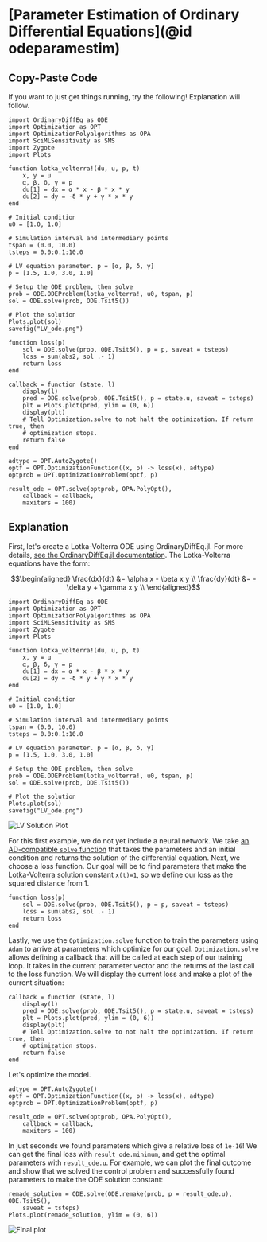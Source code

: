 # [Parameter Estimation of Ordinary Differential Equations](@id odeparamestim)

## Copy-Paste Code

If you want to just get things running, try the following! Explanation will
follow.

```@example optode_cp
import OrdinaryDiffEq as ODE
import Optimization as OPT
import OptimizationPolyalgorithms as OPA
import SciMLSensitivity as SMS
import Zygote
import Plots

function lotka_volterra!(du, u, p, t)
    x, y = u
    α, β, δ, γ = p
    du[1] = dx = α * x - β * x * y
    du[2] = dy = -δ * y + γ * x * y
end

# Initial condition
u0 = [1.0, 1.0]

# Simulation interval and intermediary points
tspan = (0.0, 10.0)
tsteps = 0.0:0.1:10.0

# LV equation parameter. p = [α, β, δ, γ]
p = [1.5, 1.0, 3.0, 1.0]

# Setup the ODE problem, then solve
prob = ODE.ODEProblem(lotka_volterra!, u0, tspan, p)
sol = ODE.solve(prob, ODE.Tsit5())

# Plot the solution
Plots.plot(sol)
savefig("LV_ode.png")

function loss(p)
    sol = ODE.solve(prob, ODE.Tsit5(), p = p, saveat = tsteps)
    loss = sum(abs2, sol .- 1)
    return loss
end

callback = function (state, l)
    display(l)
    pred = ODE.solve(prob, ODE.Tsit5(), p = state.u, saveat = tsteps)
    plt = Plots.plot(pred, ylim = (0, 6))
    display(plt)
    # Tell Optimization.solve to not halt the optimization. If return true, then
    # optimization stops.
    return false
end

adtype = OPT.AutoZygote()
optf = OPT.OptimizationFunction((x, p) -> loss(x), adtype)
optprob = OPT.OptimizationProblem(optf, p)

result_ode = OPT.solve(optprob, OPA.PolyOpt(),
    callback = callback,
    maxiters = 100)
```

## Explanation

First, let's create a Lotka-Volterra ODE using OrdinaryDiffEq.jl. For
more details, [see the OrdinaryDiffEq.jl documentation](https://docs.sciml.ai/DiffEqDocs/stable/). The Lotka-Volterra equations have the form:

```math
\begin{aligned}
\frac{dx}{dt} &= \alpha x - \beta x y      \\
\frac{dy}{dt} &= -\delta y + \gamma x y    \\
\end{aligned}
```

```@example optode
import OrdinaryDiffEq as ODE
import Optimization as OPT
import OptimizationPolyalgorithms as OPA
import SciMLSensitivity as SMS
import Zygote
import Plots

function lotka_volterra!(du, u, p, t)
    x, y = u
    α, β, δ, γ = p
    du[1] = dx = α * x - β * x * y
    du[2] = dy = -δ * y + γ * x * y
end

# Initial condition
u0 = [1.0, 1.0]

# Simulation interval and intermediary points
tspan = (0.0, 10.0)
tsteps = 0.0:0.1:10.0

# LV equation parameter. p = [α, β, δ, γ]
p = [1.5, 1.0, 3.0, 1.0]

# Setup the ODE problem, then solve
prob = ODE.ODEProblem(lotka_volterra!, u0, tspan, p)
sol = ODE.solve(prob, ODE.Tsit5())

# Plot the solution
Plots.plot(sol)
savefig("LV_ode.png")
```

![LV Solution Plot](https://user-images.githubusercontent.com/1814174/51388169-9a07f300-1af6-11e9-8c6c-83c41e81d11c.png)

For this first example, we do not yet include a neural network. We take
[an AD-compatible `solve`
function](https://docs.sciml.ai/SciMLSensitivity/stable/manual/differential_equation_sensitivities/)
that takes the parameters and an initial condition and returns the solution of
the differential equation. Next, we choose a loss function. Our goal will be to
find parameters that make the Lotka-Volterra solution constant `x(t)=1`, so we
define our loss as the squared distance from 1.

```@example optode
function loss(p)
    sol = ODE.solve(prob, ODE.Tsit5(), p = p, saveat = tsteps)
    loss = sum(abs2, sol .- 1)
    return loss
end
```

Lastly, we use the `Optimization.solve` function to train the parameters using `Adam` to
arrive at parameters which optimize for our goal. `Optimization.solve` allows defining
a callback that will be called at each step of our training loop. It takes in
the current parameter vector and the returns of the last call to the loss
function. We will display the current loss and make a plot of the current
situation:

```@example optode
callback = function (state, l)
    display(l)
    pred = ODE.solve(prob, ODE.Tsit5(), p = state.u, saveat = tsteps)
    plt = Plots.plot(pred, ylim = (0, 6))
    display(plt)
    # Tell Optimization.solve to not halt the optimization. If return true, then
    # optimization stops.
    return false
end
```

Let's optimize the model.

```@example optode
adtype = OPT.AutoZygote()
optf = OPT.OptimizationFunction((x, p) -> loss(x), adtype)
optprob = OPT.OptimizationProblem(optf, p)

result_ode = OPT.solve(optprob, OPA.PolyOpt(),
    callback = callback,
    maxiters = 100)
```

In just seconds we found parameters which give a relative loss of `1e-16`! We can
get the final loss with `result_ode.minimum`, and get the optimal parameters
with `result_ode.u`. For example, we can plot the final outcome and show
that we solved the control problem and successfully found parameters to make the
ODE solution constant:

```@example optode
remade_solution = ODE.solve(ODE.remake(prob, p = result_ode.u), ODE.Tsit5(),
    saveat = tsteps)
Plots.plot(remade_solution, ylim = (0, 6))
```

![Final plot](https://user-images.githubusercontent.com/1814174/51399500-1f4dd080-1b14-11e9-8c9d-144f93b6eac2.gif)
